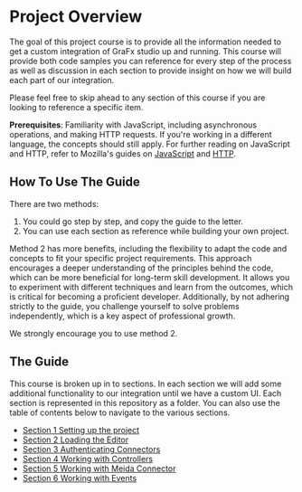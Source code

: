 # Project Overview
 The goal of this project course is to provide all the information needed to get a custom integration of GraFx studio up and running. This course will provide both code samples you can reference for every step of the process as well as discussion in each section to provide insight on how we will build each part of our integration.

Please feel free to skip ahead to any section of this course if you are looking to reference a specific item.

**Prerequisites**: Familiarity with JavaScript, including asynchronous operations, and making HTTP requests. If you're working in a different language, the concepts should still apply. For further reading on JavaScript and HTTP, refer to Mozilla's guides on [JavaScript](https://developer.mozilla.org/en-US/docs/Web/JavaScript) and [HTTP](https://developer.mozilla.org/en-US/docs/Web/HTTP).


## How To Use The Guide

There are two methods:

1. You could go step by step, and copy the guide to the letter.
2. You can use each section as reference while building your own project.

Method 2 has more benefits, including the flexibility to adapt the code and concepts to fit your specific project requirements. This approach encourages a deeper understanding of the principles behind the code, which can be more beneficial for long-term skill development. It allows you to experiment with different techniques and learn from the outcomes, which is critical for becoming a proficient developer. Additionally, by not adhering strictly to the guide, you challenge yourself to solve problems independently, which is a key aspect of professional growth.

We strongly encourage you to use method 2.

## The Guide

This course is broken up in to sections. In each section we will add some additional functionality to our integration until we have a custom UI. Each section is represented in this repository as a folder. You can also use the table of contents below to navigate to the various sections.

- [Section 1 Setting up the project](/GraFx-Developers/studio-guide-custom-ui-with-sdk/section-01/)
- [Section 2 Loading the Editor](/GraFx-Developers/studio-guide-custom-ui-with-sdk/section-02/)
- [Section 3 Authenticating Connectors](/GraFx-Developers/studio-guide-custom-ui-with-sdk/section-03/)
- [Section 4 Working with Controllers](/GraFx-Developers/studio-guide-custom-ui-with-sdk/section-04/)
- [Section 5 Working with Meida Connector](/GraFx-Developers/studio-guide-custom-ui-with-sdk/section-05/)
- [Section 6 Working with Events](/GraFx-Developers/studio-guide-custom-ui-with-sdk/section-06/)